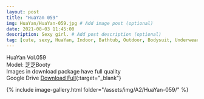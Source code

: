 ```yaml
---
layout: post
title: "HuaYan 059"
img: HuaYan/HuaYan-059.jpg # Add image post (optional)
date: 2021-08-03 11:45:00
description: Sexy girl. # Add post description (optional)
tag: [cute, sexy, HuaYan, Indoor, Bathtub, Outdoor, Bodysuit, Underwear, Cosplay, Big Tits, Tattoo]
---
```

HuaYan Vol.059  
Model: 芝芝Booty  
Images in download package have full quality                    
Google Drive [Download Full](http://gestyy.com/eoFNKp){:target="_blank"}

{% include image-gallery.html folder="/assets/img/A2/HuaYan-059/" %}
